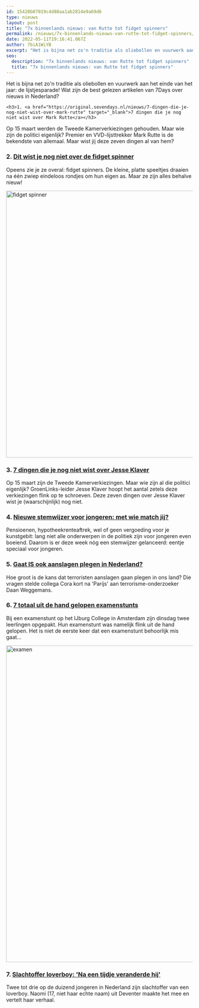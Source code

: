 ```yaml
---
id: 15420b07019c4d88aa1ab2814e9a69d6
type: nieuws
layout: post
title: "7x binnenlands nieuws: van Rutte tot fidget spinners"
permalink: /nieuws/7x-binnenlands-nieuws-van-rutte-tot-fidget-spinners/
date: 2022-05-11T19:16:41.067Z
author: 7biA1WiYB
excerpt: "Het is bijna net zo'n traditie als oliebollen en vuurwerk aan het einde van het jaar: de lijstjesparade! Wat zijn de best gelezen artikelen van 7Days over nieuws in Nederland?  "
seo:
  description: "7x binnenlands nieuws: van Rutte tot fidget spinners"
  title: "7x binnenlands nieuws: van Rutte tot fidget spinners"
---
```

Het is bijna net zo'n traditie als oliebollen en vuurwerk aan het einde van het jaar: de lijstjesparade! Wat zijn de best gelezen artikelen van 7Days over nieuws in Nederland?  

    <h3>1. <a href="https://original.sevendays.nl/nieuws/7-dingen-die-je-nog-niet-wist-over-mark-rutte" target="_blank">7 dingen die je nog niet wist over Mark Rutte</a></h3>
<p>Op 15 maart werden de Tweede Kamerverkiezingen gehouden. Maar wie zijn de politici eigenlijk? Premier en VVD-lijsttrekker Mark Rutte is de bekendste van allemaal. Maar wist jij deze zeven dingen al van hem?</p>
<h3>2. <a href="https://original.sevendays.nl/nieuws/dit-wist-je-nog-niet-over-de-fidget-spinner" target="_blank">Dit wist je nog niet over de fidget spinner</a></h3>
<p>Opeens zie je ze overal: fidget spinners. De kleine, platte speeltjes draaien na één zwiep eindeloos rondjes om hun eigen as. Maar ze zijn alles behalve nieuw!</p>
<p><div class="media media-element-container media-default"><div id="file-420551" class="file file-image file-image-jpeg">

        
  
  <div class="content">
    <img alt="fidget spinner" title="Foto: Pexels" height="719" width="1280" class="media-element file-default" data-delta="1" src="https://original.sevendays.nl/sites/default/files/pexels-photo-422285_0.jpeg">  </div>

  
</div>
</div>
<h3>3. <a href="https://original.sevendays.nl/nieuws/7-dingen-die-je-nog-niet-wist-over-jesse-klaver" target="_blank">7 dingen die je nog niet wist over Jesse Klaver</a></h3>
<p>Op 15 maart zijn de Tweede Kamerverkiezingen. Maar wie zijn al die politici eigenlijk? GroenLinks-leider Jesse Klaver hoopt het aantal zetels deze verkiezingen flink op te schroeven. Deze zeven dingen over Jesse Klaver wist je (waarschijnlijk) nog niet.</p>
<h3>4. <a href="https://original.sevendays.nl/nieuws/nieuwe-stemwijzer-voor-jongeren-met-wie-match-jij" target="_blank">Nieuwe stemwijzer voor jongeren: met wie match jij?</a></h3>
<p>Pensioenen, hypotheekrenteaftrek, wel of geen vergoeding voor je kunstgebit: lang niet alle onderwerpen in de politiek zijn voor jongeren even boeiend. Daarom is er deze week nóg een stemwijzer gelanceerd: eentje speciaal voor jongeren. </p>
<h3>5. <a href="https://original.sevendays.nl/nieuws/gaat-ook-aanslagen-plegen-nederland-0" target="_blank">Gaat IS ook aanslagen plegen in Nederland?</a></h3>
<p>Hoe groot is de kans dat terroristen aanslagen gaan plegen in ons land? Die vragen stelde collega Cora kort na 'Parijs' aan terrorisme-onderzoeker Daan Weggemans.</p>
<h3>6. <a href="https://original.sevendays.nl/school-nieuws/7-totaal-uit-de-hand-gelopen-examenstunts" target="_blank">7 totaal uit de hand gelopen examenstunts</a></h3>
<p>Bij een examenstunt op het IJburg College in Amsterdam zijn dinsdag twee leerlingen opgepakt. Hun examenstunt was namelijk flink uit de hand gelopen. Het is niet de eerste keer dat een examenstunt behoorlijk mis gaat...</p>
<p><div class="media media-element-container media-default"><div id="file-420552" class="file file-image file-image-jpeg">

        
  
  <div class="content">
    <img alt="examen" title="Foto: Pexels" height="853" width="1280" class="media-element file-default" data-delta="1" src="https://original.sevendays.nl/sites/default/files/pen-writing-notes-studying_0.jpg">  </div>

  
</div>
</div>
<h3>7. <a href="https://original.sevendays.nl/nieuws/slachtoffer-loverboy-%E2%80%98na-een-tijdje-veranderde-hij%E2%80%99" target="_blank">Slachtoffer loverboy: 'Na een tijdje veranderde hij'</a></h3>
<p>Twee tot drie op de duizend jongeren in Nederland zijn slachtoffer van een loverboy. Naomi (17, niet haar echte naam) uit Deventer maakte het mee en vertelt haar verhaal. </p>  
